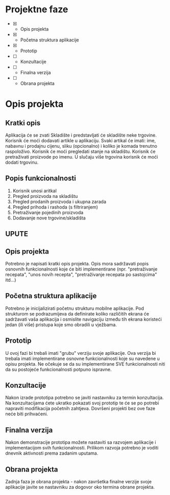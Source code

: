 # Projektne faze
- [x] - Opis projekta
- [x] - Početna struktura aplikacije
- [x] - Prototip
- [ ] - Konzultacije
- [ ] - Finalna verzija
- [ ] - Obrana projekta

# Opis projekta
## Kratki opis
Aplikacija će se zvati Skladište i predstavljati će skladište neke trgovine. Korisnik će moći dodavati artikle u aplikaciju. Svaki artikal će imati:
ime, nabavnu i prodajnu cijenu, sliku (opcionalno) i koliko je komada  trenutno raspoloživo. Korisnik će moći pregledati stanje na skladištu. Korisnik će  pretraživati proizvode po imenu. U slučaju više trgovina korisnik će moći dodati trgovinu.


## Popis funkcionalnosti
1. Korisnik unosi aritkal
2. Pregled proizvoda na skladištu
3. Pregled prodanih proizvoda i ukupna zarada
4. Pregled prihoda i rashoda (s filtriranjem)
5. Pretraživanje pojedinih  proizvoda
6. Dodavanje nove trgovine/skladišta

## UPUTE
## Opis projekta
Potrebno je napisati kratki opis projekta.
Opis mora sadržavati popis osnovnih funkcionalnosti koje će biti implementirane (npr. "pretraživanje recepata", "unos novih recepta", "pretraživanje recepata po sastojcima" itd...)

## Početna struktura aplikacije
Potrebno je inicijalizirati početnu strukturu mobilne aplikacije.
Pod strukturom se podrazumijeva da definirate koliko različitih ekrana će sadržavati vaša aplikacija i osmislite navigaciju između tih ekrana koristeći jedan (ili više) pristupa koje smo obradili u vježbama.


## Prototip
U ovoj fazi bi trebali imati "grubu" verziju svoje aplikacije. Ova verzija bi trebala imati implementirane osnovne funkcionalnosti koje su navedene u opisu projekta. Ne očekuje se da su implementirane SVE funkcionalnosti niti da su postojeće funkcionalnosti potpuno ispravne.

## Konzultacije
Nakon izrade prototipa potrebno se javiti nastavniku za termin konzultacija. Na konzultacijama ćete ukratko pokazati svoj prototip te će se po potrebi napraviti modifikacija početnih zahtjeva. Dovršeni projekti bez ove faze neće biti prihvaćeni.

## Finalna verzija
Nakon demonstracije prototipa možete nastaviti sa razvojem aplikacije i implementacijom svih funkcionalnosti. Prilikom razvoja potrebno je voditi dnevnik aktivnosti prema zadanim uputama.

## Obrana projekta
Zadnja faza je obrana projekta - nakon završetka finalne verzije svoje aplikacije javite se nastavniku za dogovor oko termina obrane projekta.